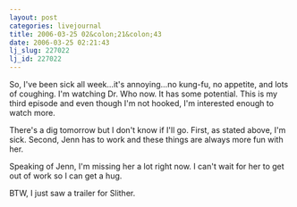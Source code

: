 ```yaml
---
layout: post
categories: livejournal
title: 2006-03-25 02&colon;21&colon;43
date: 2006-03-25 02:21:43
lj_slug: 227022
lj_id: 227022
---
```

So, I've been sick all week...it's annoying...no kung-fu, no appetite, and lots of coughing. I'm watching Dr. Who now. It has some potential. This is my third episode and even though I'm not hooked, I'm interested enough to watch more.  



There's a dig tomorrow but I don't know if I'll go. First, as stated above, I'm sick. Second, Jenn has to work and these things are always more fun with her.  



Speaking of Jenn, I'm missing her a lot right now. I can't wait for her to get out of work so I can get a hug.  



BTW, I just saw a trailer for Slither.
